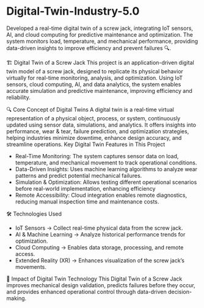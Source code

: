 # Digital-Twin-Industry-5.0
Developed a real-time digital twin of a screw jack, integrating IoT sensors, AI, and cloud computing for predictive maintenance and optimization. The system monitors load, temperature, and mechanical performance, providing data-driven insights to improve efficiency and prevent failures 🔍.

🏗️ Digital Twin of a Screw Jack
This project is an application-driven digital twin model of a screw jack, designed to replicate its physical behavior virtually for real-time monitoring, analysis, and optimization. Using IoT sensors, cloud computing, AI, and data analytics, the system enables accurate simulation and predictive maintenance, improving efficiency and reliability.

🔍 Core Concept of Digital Twins
A digital twin is a real-time virtual representation of a physical object, process, or system, continuously updated using sensor data, simulations, and analytics. It offers insights into performance, wear & tear, failure prediction, and optimization strategies, helping industries minimize downtime, enhance design accuracy, and streamline operations.
Key Digital Twin Features in This Project
- Real-Time Monitoring: The system captures sensor data on load, temperature, and mechanical movement to track operational conditions.
- Data-Driven Insights: Uses machine learning algorithms to analyze wear patterns and predict potential mechanical failures.
- Simulation & Optimization: Allows testing different operational scenarios before real-world implementation, enhancing efficiency
- Remote Accessibility: Cloud integration enables remote diagnostics, reducing manual inspection time and maintenance costs.

🛠️ Technologies Used
- IoT Sensors → Collect real-time physical data from the screw jack.
- AI & Machine Learning → Analyze historical performance trends for optimization.
- Cloud Computing → Enables data storage, processing, and remote access.
- Extended Reality (XR) → Enhances visualization of the screw jack’s movements.

🚀 Impact of Digital Twin Technology
This Digital Twin of a Screw Jack improves mechanical design validation, predicts failures before they occur, and provides enhanced operational control through data-driven decision-making.
